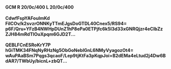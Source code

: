 #### GCM R 20/0c/400 L 20/0c/400
**CdwfFspYAFoulmKd**<br/>**FilCOv/k2svzrONNKyTTmEJgsDoGTDL40Cnex5/RS94=**<br/>**p6F/Qru+YFzB4NWHpDUnZ1hP8ePa0ETPjfc6k5l3d33xGNRQjzr4eClbZzZJH84mRdTIOuXpqm6GJD2T...**<br/><br/>
**QEBLFCnESRoKrY7P**<br/>**hGiTMK34FNqNyRHzNg5ObGoNeblGnL6NMyVyagozOt4=**<br/>**wAuPAaBSm7Pqgs3qcaoF/Lep9tjKtFa3pKqpJoi+B2dEMa4eLtud2j4Dw6BdAR7/TWbUy/bicnL+zbQT...**